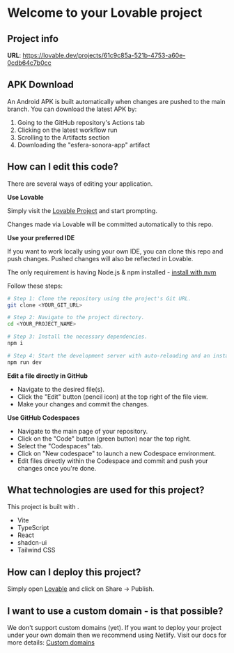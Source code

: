 
# Welcome to your Lovable project

## Project info

**URL**: https://lovable.dev/projects/61c9c85a-521b-4753-a60e-0cdb64c7b0cc

## APK Download

An Android APK is built automatically when changes are pushed to the main branch. You can download the latest APK by:

1. Going to the GitHub repository's Actions tab
2. Clicking on the latest workflow run
3. Scrolling to the Artifacts section
4. Downloading the "esfera-sonora-app" artifact

## How can I edit this code?

There are several ways of editing your application.

**Use Lovable**

Simply visit the [Lovable Project](https://lovable.dev/projects/61c9c85a-521b-4753-a60e-0cdb64c7b0cc) and start prompting.

Changes made via Lovable will be committed automatically to this repo.

**Use your preferred IDE**

If you want to work locally using your own IDE, you can clone this repo and push changes. Pushed changes will also be reflected in Lovable.

The only requirement is having Node.js & npm installed - [install with nvm](https://github.com/nvm-sh/nvm#installing-and-updating)

Follow these steps:

```sh
# Step 1: Clone the repository using the project's Git URL.
git clone <YOUR_GIT_URL>

# Step 2: Navigate to the project directory.
cd <YOUR_PROJECT_NAME>

# Step 3: Install the necessary dependencies.
npm i

# Step 4: Start the development server with auto-reloading and an instant preview.
npm run dev
```

**Edit a file directly in GitHub**

- Navigate to the desired file(s).
- Click the "Edit" button (pencil icon) at the top right of the file view.
- Make your changes and commit the changes.

**Use GitHub Codespaces**

- Navigate to the main page of your repository.
- Click on the "Code" button (green button) near the top right.
- Select the "Codespaces" tab.
- Click on "New codespace" to launch a new Codespace environment.
- Edit files directly within the Codespace and commit and push your changes once you're done.

## What technologies are used for this project?

This project is built with .

- Vite
- TypeScript
- React
- shadcn-ui
- Tailwind CSS

## How can I deploy this project?

Simply open [Lovable](https://lovable.dev/projects/61c9c85a-521b-4753-a60e-0cdb64c7b0cc) and click on Share -> Publish.

## I want to use a custom domain - is that possible?

We don't support custom domains (yet). If you want to deploy your project under your own domain then we recommend using Netlify. Visit our docs for more details: [Custom domains](https://docs.lovable.dev/tips-tricks/custom-domain/)
